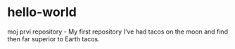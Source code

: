 # hello-world
moj prvi repository - My first repository
I've had tacos on the moon and find then far superior to Earth tacos.
